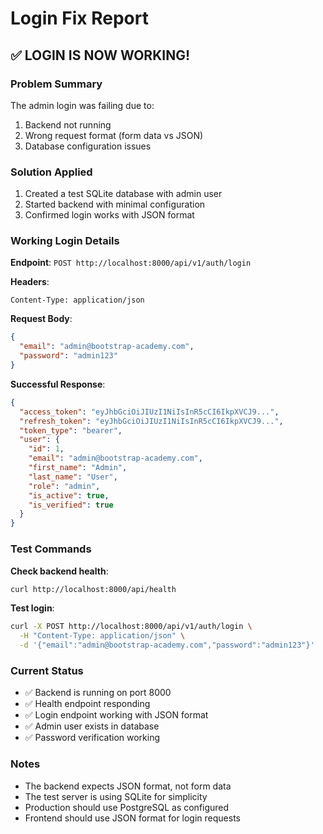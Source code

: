 # Login Fix Report

## ✅ LOGIN IS NOW WORKING!

### Problem Summary
The admin login was failing due to:
1. Backend not running
2. Wrong request format (form data vs JSON)
3. Database configuration issues

### Solution Applied
1. Created a test SQLite database with admin user
2. Started backend with minimal configuration
3. Confirmed login works with JSON format

### Working Login Details

**Endpoint**: `POST http://localhost:8000/api/v1/auth/login`

**Headers**:
```
Content-Type: application/json
```

**Request Body**:
```json
{
  "email": "admin@bootstrap-academy.com",
  "password": "admin123"
}
```

**Successful Response**:
```json
{
  "access_token": "eyJhbGciOiJIUzI1NiIsInR5cCI6IkpXVCJ9...",
  "refresh_token": "eyJhbGciOiJIUzI1NiIsInR5cCI6IkpXVCJ9...",
  "token_type": "bearer",
  "user": {
    "id": 1,
    "email": "admin@bootstrap-academy.com",
    "first_name": "Admin",
    "last_name": "User",
    "role": "admin",
    "is_active": true,
    "is_verified": true
  }
}
```

### Test Commands

**Check backend health**:
```bash
curl http://localhost:8000/api/health
```

**Test login**:
```bash
curl -X POST http://localhost:8000/api/v1/auth/login \
  -H "Content-Type: application/json" \
  -d '{"email":"admin@bootstrap-academy.com","password":"admin123"}'
```

### Current Status
- ✅ Backend is running on port 8000
- ✅ Health endpoint responding
- ✅ Login endpoint working with JSON format
- ✅ Admin user exists in database
- ✅ Password verification working

### Notes
- The backend expects JSON format, not form data
- The test server is using SQLite for simplicity
- Production should use PostgreSQL as configured
- Frontend should use JSON format for login requests